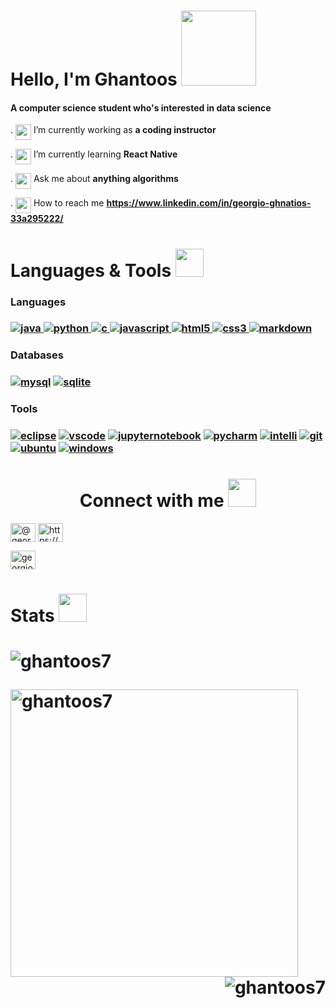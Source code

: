 <h1 align="left">Hello, I'm Ghantoos <img src=https://uploads.scratch.mit.edu/get_image/gallery/1751058_200x130.png height = 120 width = 120 align="bottom" ></h1>
<h4 align="left">A computer science student who's interested in data science </h4>


. <img src ="https://static.wikia.nocookie.net/minecraft_gamepedia/images/1/13/Enchanted_Diamond_Pickaxe.gif/revision/latest?cb=20201118111642" width=25 height= 25 align="top"> I’m currently working as **a coding instructor**

. <img src ="https://static.wikia.nocookie.net/minecraft_gamepedia/images/5/50/Book_JE2_BE2.png/revision/latest?cb=20210427032255" width=25 height= 25 align="top"> I’m currently learning **React Native**

. <img src ="https://static.wikia.nocookie.net/minecraft_gamepedia/images/5/55/Enchanted_Book.gif/revision/latest?cb=20200428014446" width=25 height= 25 align="top"> Ask me about **anything algorithms**

. <img src ="https://static.wikia.nocookie.net/minecraft_gamepedia/images/0/00/Map_%28item%29_JE1_BE1.png/revision/latest?cb=20200128083921" width=25 height= 25 align="top"> How to reach me **https://www.linkedin.com/in/georgio-ghnatios-33a295222/**



<h1 align="left">Languages & Tools <img src ="https://static.wikia.nocookie.net/minecraft_gamepedia/images/c/c1/Enchanted_Diamond_Shovel.gif/revision/latest?cb=20201118111657" width=45 height= 45 align="bottom"> </h1>

<h3>Languages<h3>
<p> <a href="https://www.java.com" target="_blank" rel="noreferrer"> <img src="https://img.shields.io/badge/java-%23ED8B00.svg?style=for-the-badge&logo=java&logoColor=white" alt="java"/> </a>
 <a href="https://www.python.org" target="_blank" rel="noreferrer"> <img src="https://img.shields.io/badge/python-3670A0?style=for-the-badge&logo=python&logoColor=ffdd54" alt="python"/> </a>
 <a href="https://www.cprogramming.com/" target="_blank" rel="noreferrer"> <img src="https://img.shields.io/badge/c-%2300599C.svg?style=for-the-badge&logo=c&logoColor=white" alt="c"/> </a> 
 <a href="https://developer.mozilla.org/en-US/docs/Web/JavaScript" target="_blank" rel="noreferrer"> <img src="https://img.shields.io/badge/javascript-%23323330.svg?style=for-the-badge&logo=javascript&logoColor=%23F7DF1E)" alt="javascript" /> </a>
 <a href="https://www.w3.org/html/" target="_blank" rel="noreferrer"> <img src="https://img.shields.io/badge/html5-%23E34F26.svg?style=for-the-badge&logo=html5&logoColor=white" alt="html5"/> </a>
 <a href="https://www.w3schools.com/css/" target="_blank" rel="noreferrer"> <img src="https://img.shields.io/badge/css3-%231572B6.svg?style=for-the-badge&logo=css3&logoColor=white" alt="css3" /> </a>
 <a href="https://www.markdownguide.org/" target="_blank" rel="noreferrer"> <img src="https://img.shields.io/badge/markdown-%23000000.svg?style=for-the-badge&logo=markdown&logoColor=white" alt="markdown" /> </a> </p> 

<h3>Databases<h3>
 <a href="https://www.mysql.com/" target="_blank" rel="noreferrer"> <img src="https://img.shields.io/badge/mysql-%2300f.svg?style=for-the-badge&logo=mysql&logoColor=white" alt="mysql"/></a>
 <a href="https://www.sqlite.org/" target="_blank" rel="noreferrer"> <img src="https://img.shields.io/badge/sqlite-%2307405e.svg?style=for-the-badge&logo=sqlite&logoColor=white" alt="sqlite" /> </a>
 
<h3>Tools<h3> 
 <a href="https://www.eclipse.org/" target="_blank" rel="noreferrer"> <img src="https://img.shields.io/badge/Eclipse-FE7A16.svg?style=for-the-badge&logo=Eclipse&logoColor=white" alt="eclipse"/></a>
 <a href="https://code.visualstudio.com/" target="_blank" rel="noreferrer"> <img src="https://img.shields.io/badge/Visual%20Studio%20Code-0078d7.svg?style=for-the-badge&logo=visual-studio-code&logoColor=white" alt="vscode"/></a>
 <a href="https://jupyter.org/" target="_blank" rel="noreferrer"> <img src="https://img.shields.io/badge/jupyter-%23FA0F00.svg?style=for-the-badge&logo=jupyter&logoColor=white" alt="jupyternotebook"/></a>
 <a href="https://www.jetbrains.com/pycharm/" target="_blank" rel="noreferrer"> <img src="https://img.shields.io/badge/pycharm-143?style=for-the-badge&logo=pycharm&logoColor=black&color=black&labelColor=green" alt="pycharm"/></a>
 <a href="https://www.jetbrains.com/idea/" target="_blank" rel="noreferrer"> <img src="https://img.shields.io/badge/IntelliJIDEA-000000.svg?style=for-the-badge&logo=intellij-idea&logoColor=white" alt="intelli"/></a>
 <a href="https://git-scm.com/" target="_blank" rel="noreferrer"> <img src="https://img.shields.io/badge/git-%23F05033.svg?style=for-the-badge&logo=git&logoColor=white" alt="git"/></a>
 <a href="https://ubuntu.com/" target="_blank" rel="noreferrer"> <img src="https://img.shields.io/badge/Ubuntu-E95420?style=for-the-badge&logo=ubuntu&logoColor=white" alt="ubuntu"/></a>
<a href="https://www.microsoft.com/en-us/windows?r=1" target="_blank" rel="noreferrer"> <img src="https://img.shields.io/badge/Windows-0078D6?style=for-the-badge&logo=windows&logoColor=white" alt="windows"/></a>


<h1 align="center">Connect with me <img src ="https://video-public.canva.com/VADqk7TlDAE/v/bfe21e9ce9.gif" width=45 height= 45 align="bottom"></h1>
<p align="left">
<a href="https://twitter.com/@georgio_3549" target="blank"><img align="center" src="https://raw.githubusercontent.com/rahuldkjain/github-profile-readme-generator/master/src/images/icons/Social/twitter.svg" alt="@georgio_3549" height="30" width="40" /></a>
<a href="https://linkedin.com/in/https://www.linkedin.com/in/georgio-ghnatios-33a295222/" target="blank"><img align="center" src="https://raw.githubusercontent.com/rahuldkjain/github-profile-readme-generator/master/src/images/icons/Social/linked-in-alt.svg" alt="https://www.linkedin.com/in/georgio-ghnatios-33a295222/" height="30" width="40" /></a></p>
<a href="https://instagram.com/georgio_ghnatios" target="blank"><img align="center" src="https://raw.githubusercontent.com/rahuldkjain/github-profile-readme-generator/master/src/images/icons/Social/instagram.svg" alt="georgio_ghnatios" height="30" width="40" /></a>
 
 
 
 
 
 
 
 
 
 
 
 
<h1 align="left">Stats <img src ="https://video-public.canva.com/VAECoXFMuLI/v/26f0679e6a.gif" width=45 height= 45 align="bottom"><h1>
 <p align="left"> <img src="https://komarev.com/ghpvc/?username=ghantoos7&label=Profile%20views&color=0e75b6&style=flat" alt="ghantoos7" /> </p>
 <p>&nbsp;<img align="left" align="bottom" src="https://github-readme-stats.vercel.app/api?username=ghantoos7&show_icons=true&locale=en" alt="ghantoos7" width = 460 /></p>
 <p><img align="right" align="top" src="https://github-readme-stats.vercel.app/api/top-langs?username=ghantoos7&show_icons=true&locale=en&layout=compact" alt="ghantoos7" /></p>

 



 
 
 
 
 
 
 



 


 
 

